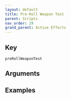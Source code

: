 ```yaml
---
layout: default
title: Pre-Roll Weapon Test
parent: Scripts
nav_order: 29
grand_parent: Active Effects
---
```

## Key

`preRollWeaponTest`

## Arguments 

## Examples

